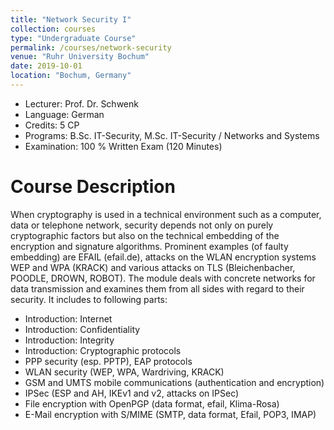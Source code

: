 ```yaml
---
title: "Network Security I"
collection: courses
type: "Undergraduate Course"
permalink: /courses/network-security
venue: "Ruhr University Bochum"
date: 2019-10-01
location: "Bochum, Germany"
---
```


* Lecturer: Prof. Dr. Schwenk
* Language: German
* Credits: 5 CP
* Programs: B.Sc. IT-Security, M.Sc. IT-Security / Networks and Systems
* Examination: 100 % Written Exam (120 Minutes)


Course Description
======

When cryptography is used in a technical environment such as a computer, data or telephone network, security depends not only on purely cryptographic factors but also on the technical embedding of the encryption and signature algorithms.
Prominent examples (of faulty embedding) are EFAIL (efail.de), attacks on the WLAN encryption systems WEP and WPA (KRACK) and various attacks on TLS (Bleichenbacher, POODLE, DROWN, ROBOT). 
The module deals with concrete networks for data transmission and examines them from all sides with regard to their security.
It includes to following parts:

* Introduction: Internet
* Introduction: Confidentiality
* Introduction: Integrity
* Introduction: Cryptographic protocols
* PPP security (esp. PPTP), EAP protocols
* WLAN security (WEP, WPA, Wardriving, KRACK)
* GSM and UMTS mobile communications (authentication and encryption)
* IPSec (ESP and AH, IKEv1 and v2, attacks on IPSec)
* File encryption with OpenPGP (data format, efail, Klima-Rosa)
* E-Mail encryption with S/MIME (SMTP, data format, Efail, POP3, IMAP)

